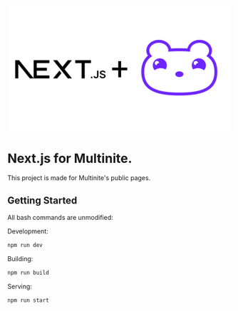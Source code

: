 <img title="Multinite + Next.js Banner" alt="Multinite + Next.js Banner" src="./banner.png" width="1000">

# Next.js for Multinite.

This project is made for Multinite's public pages.

## Getting Started

All bash commands are unmodified:

Development:
```bash
npm run dev
```

Building:
```bash
npm run build
```

Serving:
```bash
npm run start
```
